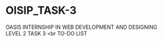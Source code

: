# OISIP_TASK-3
OASIS INTERNSHIP IN WEB DEVELOPMENT AND DESIGNING <br>
LEVEL 2 TASK 3 <br
TO-DO LIST
